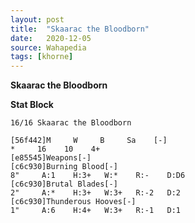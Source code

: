 ```yaml
---
layout: post
title:  "Skaarac the Bloodborn"
date:   2020-12-05
source: Wahapedia
tags: [khorne]
---
```


**Skaarac the Bloodborn**

**Stat Block**
```
16/16 Skaarac the Bloodborn
```

```
[56f442]M     W     B     Sa    [-]
*     16    10    4+    
[e85545]Weapons[-]
[c6c930]Burning Blood[-]
8"     A:1    H:3+   W:*    R:-    D:D6  
[c6c930]Brutal Blades[-]
2"     A:*    H:3+   W:3+   R:-2   D:2   
[c6c930]Thunderous Hooves[-]
1"     A:6    H:4+   W:3+   R:-1   D:1   
```


